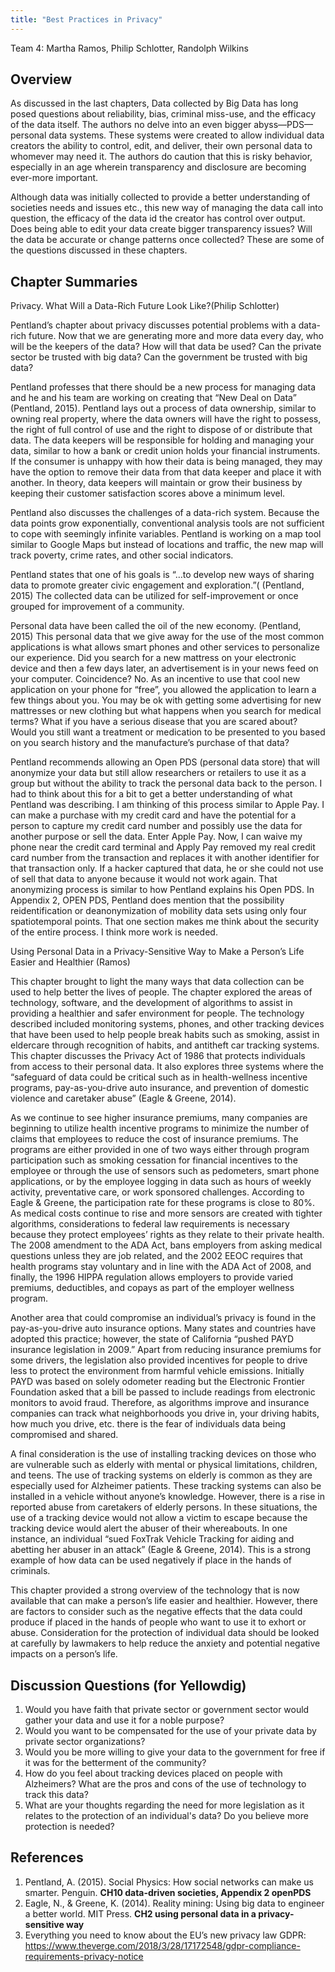 ```yaml
---
title: "Best Practices in Privacy" 
--- 
```


Team 4: Martha Ramos, Philip Schlotter, Randolph Wilkins



## Overview 
As discussed in the last chapters, Data collected by Big Data has long posed questions about reliability, bias, criminal miss-use, and the efficacy of the data itself. The authors no delve into an even bigger abyss—PDS—personal data systems. These systems were created to allow individual data creators the ability to control, edit, and deliver, their own personal data to whomever may need it. The authors do caution that this is risky behavior, especially in an age wherein transparency and disclosure are becoming ever-more important. 

Although data was initially collected to provide a better understanding of societies needs and issues etc., this new way of managing the data call into question, the efficacy of the data id the creator has control over output. Does being able to edit your data create bigger transparency issues? Will the data be accurate or change patterns once collected? These are some of the questions discussed in these chapters. 


## Chapter Summaries

Privacy. What Will a Data-Rich Future Look Like?(Philip Schlotter)

Pentland’s chapter about privacy discusses potential problems with a data-rich future.  Now that we are generating more and more data every day, who will be the keepers of the data? How will that data be used?  Can the private sector be trusted with big data? Can the government be trusted with big data?

Pentland professes that there should be a new process for managing data and he and his team are working on creating that “New Deal on Data” (Pentland, 2015).  Pentland lays out a process of data ownership, similar to owning real property, where the data owners will have the right to possess, the right of full control of use and the right to dispose of or distribute that data.  The data keepers will be responsible for holding and managing your data, similar to how a bank or credit union holds your financial instruments.  If the consumer is unhappy with how their data is being managed, they may have the option to remove their data from that data keeper and place it with another.  In theory, data keepers will maintain or grow their business by keeping their customer satisfaction scores above a minimum level.

Pentland also discusses the challenges of a data-rich system.  Because the data points grow exponentially, conventional analysis tools are not sufficient to cope with seemingly infinite variables.  Pentland is working on a map tool similar to Google Maps but instead of locations and traffic, the new map will track poverty, crime rates, and other social indicators.

Pentland states that one of his goals is “…to develop new ways of sharing data to promote greater civic engagement and exploration.”( (Pentland, 2015)  The collected data can be utilized for self-improvement or once grouped for improvement of a community.

Personal data have been called the oil of the new economy. (Pentland, 2015)  This personal data that we give away for the use of the most common applications is what allows smart phones and other services to personalize our experience.  Did you search for a new mattress on your electronic device and then a few days later, an advertisement is in your news feed on your computer.  Coincidence? No.  As an incentive to use that cool new application on your phone for “free”, you allowed the application to learn a few things about you.  You may be ok with getting some advertising for new mattresses or new clothing but what happens when you search for medical terms?  What if you have a serious disease that you are scared about?  Would you still want a treatment or medication to be presented to you based on you search history and the manufacture’s purchase of that data?

Pentland recommends allowing an Open PDS (personal data store) that will anonymize your data but still allow researchers or retailers to use it as a group but without the ability to track the personal data back to the person.  I had to think about this for a bit to get a better understanding of what Pentland was describing.  I am thinking of this process similar to Apple Pay.  I can make a purchase with my credit card and have the potential for a person to capture my credit card number and possibly use the data for another purpose or sell the data.  Enter Apple Pay.  Now, I can waive my phone near the credit card terminal and Apply Pay removed my real credit card number from the transaction and replaces it with another identifier for that transaction only.  If a hacker captured that data, he or she could not use of sell that data to anyone because it would not work again.  That anonymizing process is similar to how Pentland explains his Open PDS.  In Appendix 2, OPEN PDS, Pentland does mention that the possibility reidentification or deanonymization of mobility data sets using only four spatiotemporal points.  That one section makes me think about the security of the entire process.  I think more work is needed.

Using Personal Data in a Privacy-Sensitive Way to Make a Person’s Life Easier and Healthier (Ramos)

This chapter brought to light the many ways that data collection can be used to help better the lives of people. The chapter explored the areas of technology, software, and the development of algorithms to assist in providing a healthier and safer environment for people. The technology described included monitoring systems, phones, and other tracking devices that have been used to help people break habits such as smoking, assist in eldercare through recognition of habits, and antitheft car tracking systems. This chapter discusses the Privacy Act of 1986 that protects individuals from access to their personal data. It also explores three systems where the “safeguard of data could be critical such as in health-wellness incentive programs, pay-as-you-drive auto insurance, and prevention of domestic violence and caretaker abuse” (Eagle & Greene, 2014).

As we continue to see higher insurance premiums, many companies are beginning to utilize health incentive programs to minimize the number of claims that employees to reduce the cost of insurance premiums. The programs are either provided in one of two ways either through program participation such as smoking cessation for financial incentives to the employee or through the use of sensors such as pedometers, smart phone applications, or by the employee logging in data such as hours of weekly activity, preventative care, or work sponsored challenges. According to Eagle & Greene, the participation rate for these programs is close to 80%. As medical costs continue to rise and more sensors are created with tighter algorithms, considerations to federal law requirements is necessary because they protect employees’ rights as they relate to their private health. The 2008 amendment to the ADA Act, bans employers from asking medical questions unless they are job related, and the 2002 EEOC requires that health programs stay voluntary and in line with the ADA Act of 2008, and finally, the 1996 HIPPA regulation allows employers to provide varied premiums, deductibles, and copays as part of the employer wellness program.

Another area that could compromise an individual’s privacy is found in the pay-as-you-drive auto insurance options. Many states and countries have adopted this practice; however, the state of California “pushed PAYD insurance legislation in 2009.” Apart from reducing insurance premiums for some drivers, the legislation also provided incentives for people to drive less to protect the environment from harmful vehicle emissions. Initially PAYD was based on solely odometer reading but the Electronic Frontier Foundation asked that a bill be passed to include readings from electronic monitors to avoid fraud. Therefore, as algorithms improve and insurance companies can track what neighborhoods you drive in, your driving habits, how much you drive, etc. there is the fear of individuals data being compromised and shared. 

A final consideration is the use of installing tracking devices on those who are vulnerable such as elderly with mental or physical limitations, children, and teens. The use of tracking systems on elderly is common as they are especially used for Alzheimer patients. These tracking systems can also be installed in a vehicle without anyone’s knowledge. However, there is a rise in reported abuse from caretakers of elderly persons. In these situations, the use of a tracking device would not allow a victim to escape because the tracking device would alert the abuser of their whereabouts. In one instance, an individual “sued FoxTrak Vehicle Tracking for aiding and abetting her abuser in an attack” (Eagle & Greene, 2014). This is a strong example of how data can be used negatively if place in the hands of criminals.

This chapter provided a strong overview of the technology that is now available that can make a person’s life easier and healthier. However, there are factors to consider such as the negative effects that the data could produce if placed in the hands of people who want to use it to exhort or abuse. Consideration for the protection of individual data should be looked at carefully by lawmakers to help reduce the anxiety and potential negative impacts on a person’s life. 

## Discussion Questions (for Yellowdig)

1. Would you have faith that private sector or government sector would gather your data and use it for a noble purpose?
2. Would you want to be compensated for the use of your private data by private sector organizations?  
3. Would you be more willing to give your data to the government for free if it was for the betterment of the community?
4. How do you feel about tracking devices placed on people with Alzheimers? What are the pros and cons of the use of technology to track this data?
5. What are your thoughts regarding the need for more legislation as it relates to the protection of an individual's data? Do you believe more protection is needed?



## References

1.	Pentland, A. (2015). Social Physics: How social networks can make us smarter. Penguin. **CH10 data-driven societies, Appendix 2 openPDS**
2.	Eagle, N., & Greene, K. (2014). Reality mining: Using big data to engineer a better world. MIT Press. **CH2 using personal data in a privacy-sensitive way**
3.	Everything you need to know about the EU’s new privacy law GDPR: https://www.theverge.com/2018/3/28/17172548/gdpr-compliance-requirements-privacy-notice 

